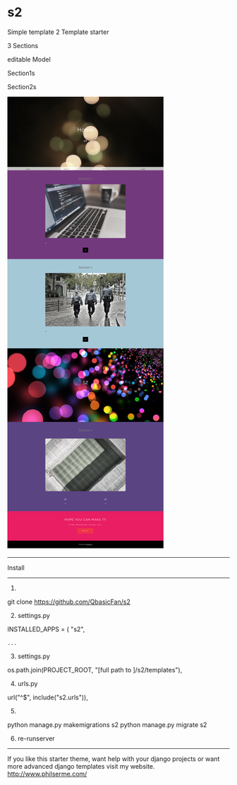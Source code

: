 # s2
Simple template 2
Template starter

3 Sections 

editable Model


Section1s

Section2s




![alt text](https://github.com/QbasicFan/s2/blob/master/ss2.png)



*****************
Install
*****************

1)

git clone https://github.com/QbasicFan/s2 

2) settings.py

INSTALLED_APPS = (
    "s2",
    
    ...
3) settings.py

 os.path.join(PROJECT_ROOT, "[full path to ]/s2/templates"),

4) urls.py

  url("^$", include("s2.urls")),
  
5)
python manage.py makemigrations s2
python manage.py migrate s2

6) re-runserver

*****************
If you like this starter theme, want help with your django projects or want more advanced django templates visit my website. http://www.philserme.com/
